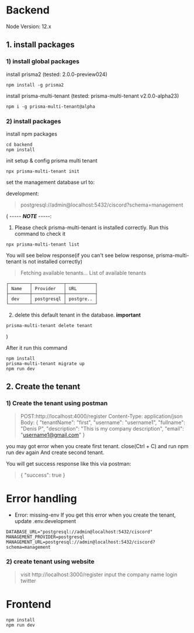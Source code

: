 # Backend
Node Version: 12.x

## 1. install packages
### 1) install global packages
install prisma2 (tested: 2.0.0-preview024)
```
npm install -g prisma2
```

install prisma-multi-tenant (tested: prisma-multi-tenant v2.0.0-alpha23)
```
npm i -g prisma-multi-tenant@alpha
```

### 2) install packages
install npm packages

```
cd backend
npm install
```

init setup & config prisma multi tenant
```
npx prisma-multi-tenant init
```

set the management database url to:

development:
> postgresql://admin@localhost:5432/ciscord?schema=management

( ----- ***NOTE*** -----:
1. Please check prisma-multi-tenant is installed correctly.
Run this command to check it
```
npx prisma-multi-tenant list
```
You will see below response(if you can't see below response, prisma-multi-tenant is not installed correctly)
>Fetching available tenants...
  List of available tenants
```
┌────────┬────────────┬───────────┐
│ Name   │ Provider   │ URL       │
├────────┼────────────┼───────────┤
│ dev    │ postgresql │ postgre.. │
└────────┴────────────┴───────────┘
```


2. delete this default tenant in the database. **important**
```
prisma-multi-tenant delete tenant
```
)


After it run this command
```
npm install
prisma-multi-tenant migrate up
npm run dev
```

## 2. Create the tenant

### 1) Create the tenant using postman
>POST:http://localhost:4000/register
Content-Type: application/json
Body:
{
  "tenantName": "first",
  "username": "username1",
  "fullname": "Denis P",
  "description": "This is my company description",
  "email": "username1@gmail.com"
}

you may got error when you create first tenant.
close(Ctrl + C) and run npm run dev again
And create second tenant.

You will get success response like this via postman:
>{
    "success": true
}

# Error handling
- Error: missing-env
If you get this error when you create the tenant, update .env.development
```
DATABASE_URL="postgresql://admin@localhost:5432/ciscord"
MANAGEMENT_PROVIDER=postgresql
MANAGEMENT_URL=postgresql://admin@localhost:5432/ciscord?schema=management
```

### 2) create tenant using website
>visit http://localhost:3000/register
input the company name
login twitter

# Frontend
```
npm install
npm run dev
```
